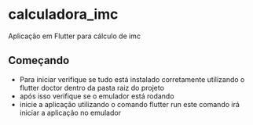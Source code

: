 # calculadora_imc

Aplicação em Flutter para cálculo de imc

## Começando

- Para iniciar verifique se tudo está instalado corretamente utilizando o flutter doctor dentro da pasta raiz do projeto
- após isso verifique se o emulador está rodando
- inicie a aplicação utilizando o comando flutter run este comando irá iniciar a aplicação no emulador